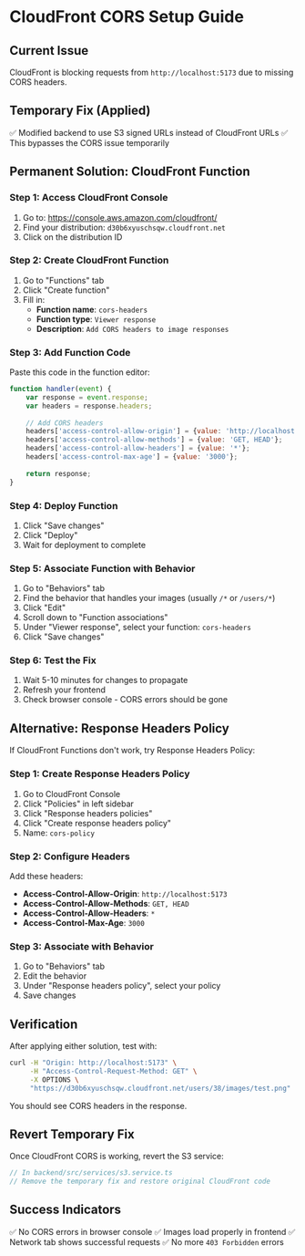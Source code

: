 # CloudFront CORS Setup Guide

## Current Issue
CloudFront is blocking requests from `http://localhost:5173` due to missing CORS headers.

## Temporary Fix (Applied)
✅ Modified backend to use S3 signed URLs instead of CloudFront URLs
✅ This bypasses the CORS issue temporarily

## Permanent Solution: CloudFront Function

### Step 1: Access CloudFront Console
1. Go to: https://console.aws.amazon.com/cloudfront/
2. Find your distribution: `d30b6xyuschsqw.cloudfront.net`
3. Click on the distribution ID

### Step 2: Create CloudFront Function
1. Go to "Functions" tab
2. Click "Create function"
3. Fill in:
   - **Function name**: `cors-headers`
   - **Function type**: `Viewer response`
   - **Description**: `Add CORS headers to image responses`

### Step 3: Add Function Code
Paste this code in the function editor:

```javascript
function handler(event) {
    var response = event.response;
    var headers = response.headers;
    
    // Add CORS headers
    headers['access-control-allow-origin'] = {value: 'http://localhost:5173'};
    headers['access-control-allow-methods'] = {value: 'GET, HEAD'};
    headers['access-control-allow-headers'] = {value: '*'};
    headers['access-control-max-age'] = {value: '3000'};
    
    return response;
}
```

### Step 4: Deploy Function
1. Click "Save changes"
2. Click "Deploy"
3. Wait for deployment to complete

### Step 5: Associate Function with Behavior
1. Go to "Behaviors" tab
2. Find the behavior that handles your images (usually `/*` or `/users/*`)
3. Click "Edit"
4. Scroll down to "Function associations"
5. Under "Viewer response", select your function: `cors-headers`
6. Click "Save changes"

### Step 6: Test the Fix
1. Wait 5-10 minutes for changes to propagate
2. Refresh your frontend
3. Check browser console - CORS errors should be gone

## Alternative: Response Headers Policy

If CloudFront Functions don't work, try Response Headers Policy:

### Step 1: Create Response Headers Policy
1. Go to CloudFront Console
2. Click "Policies" in left sidebar
3. Click "Response headers policies"
4. Click "Create response headers policy"
5. Name: `cors-policy`

### Step 2: Configure Headers
Add these headers:
- **Access-Control-Allow-Origin**: `http://localhost:5173`
- **Access-Control-Allow-Methods**: `GET, HEAD`
- **Access-Control-Allow-Headers**: `*`
- **Access-Control-Max-Age**: `3000`

### Step 3: Associate with Behavior
1. Go to "Behaviors" tab
2. Edit the behavior
3. Under "Response headers policy", select your policy
4. Save changes

## Verification

After applying either solution, test with:

```bash
curl -H "Origin: http://localhost:5173" \
     -H "Access-Control-Request-Method: GET" \
     -X OPTIONS \
     "https://d30b6xyuschsqw.cloudfront.net/users/38/images/test.png"
```

You should see CORS headers in the response.

## Revert Temporary Fix

Once CloudFront CORS is working, revert the S3 service:

```typescript
// In backend/src/services/s3.service.ts
// Remove the temporary fix and restore original CloudFront code
```

## Success Indicators

✅ No CORS errors in browser console
✅ Images load properly in frontend
✅ Network tab shows successful requests
✅ No more `403 Forbidden` errors 